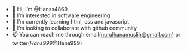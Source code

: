 - 👋 Hi, I’m @Hanss4869
- 👀 I’m interested in software engineering
- 🌱 I’m currently learning html, css and javascript
- 💞️ I’m looking to collaborate with github community
- 📫 You can reach me through email(nurulhanamuslih@gmail.com) or twitter(_Hans999_@Hana999)

<!---
Hanss4869/Hanss4869 is a ✨ special ✨ repository because its `README.md` (this file) appears on your GitHub profile.
You can click the Preview link to take a look at your changes.
--->
